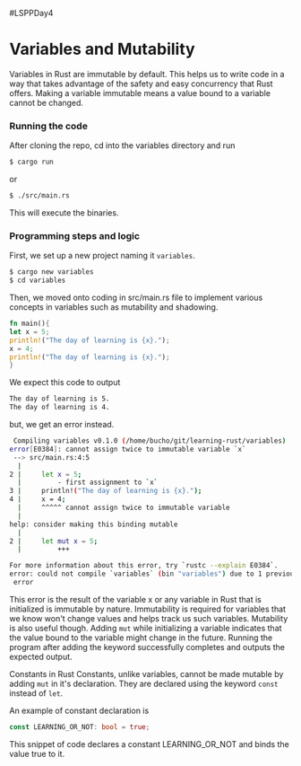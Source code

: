 #LSPPDay4
# Variables and Mutability
Variables in Rust are immutable by default. This helps us to write code in a way that takes advantage of the safety and easy concurrency that Rust offers. 
Making a variable immutable means a value bound to a variable cannot be changed. 

### Running the code
After cloning the repo, cd into the variables directory and run 
```bash
$ cargo run
```
or 
```bash
$ ./src/main.rs
```
This will execute the binaries.

### Programming steps and logic 
First, we set up a new project naming it `variables`. 
```bash
$ cargo new variables
$ cd variables
```
Then, we moved onto coding in src/main.rs file to implement various concepts in variables such as mutability and shadowing. 
```rust
fn main(){
let x = 5;
println!("The day of learning is {x}.");
x = 4;
println!("The day of learning is {x}.");
}
```
We expect this code to output 
```bash
The day of learning is 5.
The day of learning is 4.
```
but, we get an error instead.
```bash
 Compiling variables v0.1.0 (/home/bucho/git/learning-rust/variables)
error[E0384]: cannot assign twice to immutable variable `x`
 --> src/main.rs:4:5
  |
2 |     let x = 5;
  |         - first assignment to `x`
3 |     println!("The day of learning is {x}.");
4 |     x = 4;
  |     ^^^^^ cannot assign twice to immutable variable
  |
help: consider making this binding mutable
  |
2 |     let mut x = 5;
  |         +++

For more information about this error, try `rustc --explain E0384`.
error: could not compile `variables` (bin "variables") due to 1 previous
 error
```
This error is the result of the variable x or any variable in Rust that is initialized is immutable by nature. Immutability is required for variables that we know won't change values and helps track us such variables. 
Mutability is also useful though.
Adding `mut` while initializing a variable indicates that the value bound to the variable might change in the future.
Running the program after adding the keyword successfully completes and outputs the expected output.

Constants in Rust
Constants, unlike variables, cannot be made mutable by adding `mut` in it's declaration. They are declared using the keyword `const` instead of `let`.

An example of constant declaration is
```rust
const LEARNING_OR_NOT: bool = true;
```
This snippet of code declares a constant LEARNING_OR_NOT and binds the value true to it.

